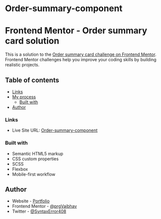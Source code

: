 # Order-summary-component
# Frontend Mentor - Order summary card solution

This is a solution to the [Order summary card challenge on Frontend Mentor](https://www.frontendmentor.io/challenges/order-summary-component-QlPmajDUj). Frontend Mentor challenges help you improve your coding skills by building realistic projects. 

## Table of contents
  - [Links](#links)
- [My process](#my-process)
  - [Built with](#built-with)
- [Author](#author)

### Links
- Live Site URL: [Order-summary-component](https://prgvaibhav.github.io/Order-summary-component/)


### Built with

- Semantic HTML5 markup
- CSS custom properties
- SCSS
- Flexbox
- Mobile-first workflow


## Author

- Website - [Portfolio](https://prgvaibhav.github.io/index.html)
- Frontend Mentor - [@prgVaibhav](https://www.frontendmentor.io/profile/prgVaibhav)
- Twitter - [@SyntaxError408](https://twitter.com/SyntaxError408)

